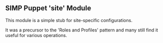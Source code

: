 ## SIMP Puppet 'site' Module

This module is a simple stub for site-specific configurations.

It was a precursor to the 'Roles and Profiles' pattern and many still find it
useful for various operations.

